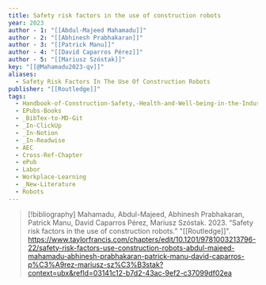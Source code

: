 ```yaml
---
title: Safety risk factors in the use of construction robots
year: 2023
author - 1: "[[Abdul-Majeed Mahamadu]]"
author - 2: "[[Abhinesh Prabhakaran]]"
author - 3: "[[Patrick Manu]]"
author - 4: "[[David Caparros Pérez]]"
author - 5: "[[Mariusz Szóstak]]"
key: "[[@Mahamadu2023-qv]]"
aliases:
  - Safety Risk Factors In The Use Of Construction Robots
publisher: "[[Routledge]]"
tags:
  - Handbook-of-Construction-Safety,-Health-and-Well-being-in-the-Industry-4-Era
  - EPubs-Books
  - _BibTex-to-MD-Git
  - _In-ClickUp
  - _In-Notion
  - _In-Readwise
  - AEC
  - Cross-Ref-Chapter
  - ePub
  - Labor
  - Workplace-Learning
  - _New-Literature
  - Robots
---
```


> [!bibliography]
> Mahamadu, Abdul-Majeed, Abhinesh Prabhakaran, Patrick Manu, David Caparros Pérez, Mariusz Szóstak. 2023. “Safety risk factors in the use of construction robots.” "[[Routledge]]". https://www.taylorfrancis.com/chapters/edit/10.1201/9781003213796-22/safety-risk-factors-use-construction-robots-abdul-majeed-mahamadu-abhinesh-prabhakaran-patrick-manu-david-caparros-p%C3%A9rez-mariusz-sz%C3%B3stak?context=ubx&refId=03141c12-b7d2-43ac-9ef2-c37099df02ea